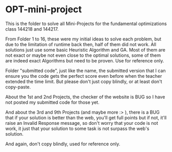 # OPT-mini-project

This is the folder to solve all Mini-Projects for the fundamental optimizations class 144218 and 144217.

From Folder 1 to 16, these were my initial ideas to solve each problem, but due to the limitation of runtime back then, half of them did not work. All solutions just use some basic Heuristic Algorithm and GA. Most of them are not exact or maybe not even close to the optimal solutions, some of them are indeed exact Algorithms but need to be proven. Use for reference only.

Folder "submitted code", just like the name, the submitted version that I can ensure you the code gets the perfect score even before when the teacher extended the time limit. But please don't just copy blindly, or at least don't copy-paste.

About the 1st and 2nd Projects, the checker of the website is BUG so I have not posted my submitted code for those yet.

And about the 3rd and 9th Projects (and maybe more :> ), there is a BUG that if your solution is better than the web, you'll get full points but if not, it'll raise an Invalid Response message, so don't worry that your code is not work, it just that your solution to some task is not surpass the web's solution.

And again, don't copy blindly, used for reference only.